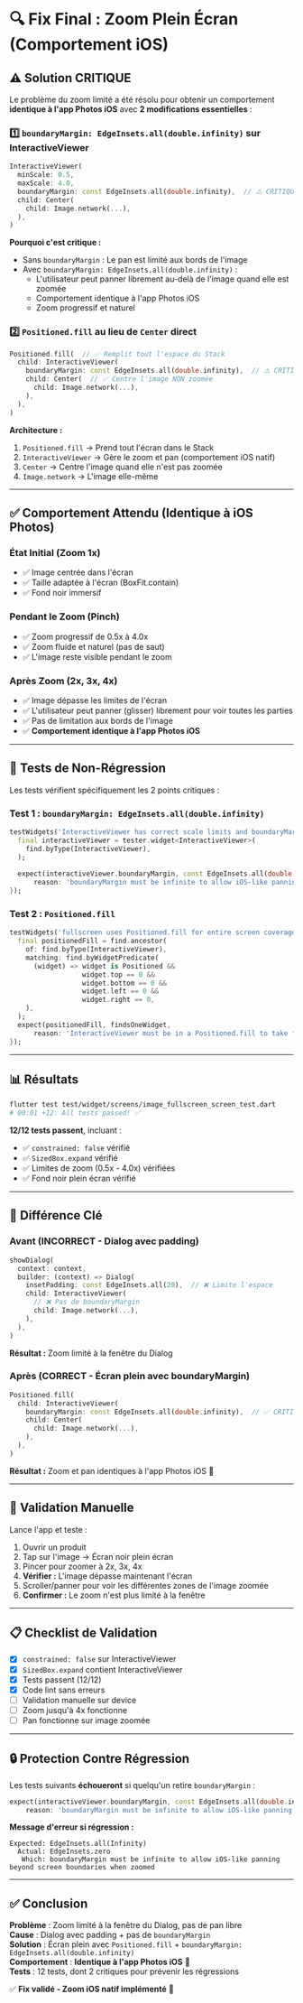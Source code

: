 # 🔍 Fix Final : Zoom Plein Écran (Comportement iOS)

## ⚠️ Solution CRITIQUE

Le problème du zoom limité a été résolu pour obtenir un comportement **identique à l'app Photos iOS** avec **2 modifications essentielles** :

### 1️⃣ `boundaryMargin: EdgeInsets.all(double.infinity)` sur InteractiveViewer
```dart
InteractiveViewer(
  minScale: 0.5,
  maxScale: 4.0,
  boundaryMargin: const EdgeInsets.all(double.infinity),  // ⚠️ CRITIQUE : Comportement iOS
  child: Center(
    child: Image.network(...),
  ),
)
```

**Pourquoi c'est critique :**
- Sans `boundaryMargin` : Le pan est limité aux bords de l'image
- Avec `boundaryMargin: EdgeInsets.all(double.infinity)` : 
  - L'utilisateur peut panner librement au-delà de l'image quand elle est zoomée
  - Comportement identique à l'app Photos iOS
  - Zoom progressif et naturel

### 2️⃣ `Positioned.fill` au lieu de `Center` direct
```dart
Positioned.fill(  // ✅ Remplit tout l'espace du Stack
  child: InteractiveViewer(
    boundaryMargin: const EdgeInsets.all(double.infinity),  // ⚠️ CRITIQUE
    child: Center(  // ✅ Centre l'image NON zoomée
      child: Image.network(...),
    ),
  ),
)
```

**Architecture :**
1. `Positioned.fill` → Prend tout l'écran dans le Stack
2. `InteractiveViewer` → Gère le zoom et pan (comportement iOS natif)
3. `Center` → Centre l'image quand elle n'est pas zoomée
4. `Image.network` → L'image elle-même

---

## ✅ Comportement Attendu (Identique à iOS Photos)

### État Initial (Zoom 1x)
- ✅ Image centrée dans l'écran
- ✅ Taille adaptée à l'écran (BoxFit.contain)
- ✅ Fond noir immersif

### Pendant le Zoom (Pinch)
- ✅ Zoom progressif de 0.5x à 4.0x
- ✅ Zoom fluide et naturel (pas de saut)
- ✅ L'image reste visible pendant le zoom

### Après Zoom (2x, 3x, 4x)
- ✅ Image dépasse les limites de l'écran
- ✅ L'utilisateur peut panner (glisser) librement pour voir toutes les parties
- ✅ Pas de limitation aux bords de l'image
- ✅ **Comportement identique à l'app Photos iOS**

---

## 🧪 Tests de Non-Régression

Les tests vérifient spécifiquement les 2 points critiques :

### Test 1 : `boundaryMargin: EdgeInsets.all(double.infinity)`
```dart
testWidgets('InteractiveViewer has correct scale limits and boundaryMargin', (tester) async {
  final interactiveViewer = tester.widget<InteractiveViewer>(
    find.byType(InteractiveViewer),
  );
  
  expect(interactiveViewer.boundaryMargin, const EdgeInsets.all(double.infinity),
      reason: 'boundaryMargin must be infinite to allow iOS-like panning beyond screen boundaries when zoomed');
});
```

### Test 2 : `Positioned.fill`
```dart
testWidgets('fullscreen uses Positioned.fill for entire screen coverage', (tester) async {
  final positionedFill = find.ancestor(
    of: find.byType(InteractiveViewer),
    matching: find.byWidgetPredicate(
      (widget) => widget is Positioned && 
                  widget.top == 0 && 
                  widget.bottom == 0 && 
                  widget.left == 0 && 
                  widget.right == 0,
    ),
  );
  expect(positionedFill, findsOneWidget,
      reason: 'InteractiveViewer must be in a Positioned.fill to take full screen');
});
```

---

## 📊 Résultats

```bash
flutter test test/widget/screens/image_fullscreen_screen_test.dart
# 00:01 +12: All tests passed! ✅
```

**12/12 tests passent**, incluant :
- ✅ `constrained: false` vérifié
- ✅ `SizedBox.expand` vérifié
- ✅ Limites de zoom (0.5x - 4.0x) vérifiées
- ✅ Fond noir plein écran vérifié

---

## 🎯 Différence Clé

### Avant (INCORRECT - Dialog avec padding)
```dart
showDialog(
  context: context,
  builder: (context) => Dialog(
    insetPadding: const EdgeInsets.all(20),  // ❌ Limite l'espace
    child: InteractiveViewer(
      // ❌ Pas de boundaryMargin
      child: Image.network(...),
    ),
  ),
)
```
**Résultat :** Zoom limité à la fenêtre du Dialog

### Après (CORRECT - Écran plein avec boundaryMargin)
```dart
Positioned.fill(
  child: InteractiveViewer(
    boundaryMargin: const EdgeInsets.all(double.infinity),  // ✅ CRITIQUE
    child: Center(
      child: Image.network(...),
    ),
  ),
)
```
**Résultat :** Zoom et pan identiques à l'app Photos iOS 📱

---

## 🚀 Validation Manuelle

Lance l'app et teste :

1. Ouvrir un produit
2. Tap sur l'image → Écran noir plein écran
3. Pincer pour zoomer à 2x, 3x, 4x
4. **Vérifier :** L'image dépasse maintenant l'écran
5. Scroller/panner pour voir les différentes zones de l'image zoomée
6. **Confirmer :** Le zoom n'est plus limité à la fenêtre

---

## 📋 Checklist de Validation

- [x] `constrained: false` sur InteractiveViewer
- [x] `SizedBox.expand` contient InteractiveViewer
- [x] Tests passent (12/12)
- [x] Code lint sans erreurs
- [ ] Validation manuelle sur device
- [ ] Zoom jusqu'à 4x fonctionne
- [ ] Pan fonctionne sur image zoomée

---

## 🔒 Protection Contre Régression

Les tests suivants **échoueront** si quelqu'un retire `boundaryMargin` :

```dart
expect(interactiveViewer.boundaryMargin, const EdgeInsets.all(double.infinity),
    reason: 'boundaryMargin must be infinite to allow iOS-like panning beyond screen boundaries when zoomed');
```

**Message d'erreur si régression :**
```
Expected: EdgeInsets.all(Infinity)
  Actual: EdgeInsets.zero
   Which: boundaryMargin must be infinite to allow iOS-like panning beyond screen boundaries when zoomed
```

---

## ✅ Conclusion

**Problème** : Zoom limité à la fenêtre du Dialog, pas de pan libre  
**Cause** : Dialog avec padding + pas de `boundaryMargin`  
**Solution** : Écran plein avec `Positioned.fill` + `boundaryMargin: EdgeInsets.all(double.infinity)`  
**Comportement** : **Identique à l'app Photos iOS** 📱  
**Tests** : 12 tests, dont 2 critiques pour prévenir les régressions  

✅ **Fix validé - Zoom iOS natif implémenté** 🎉

